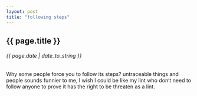 ```yaml
---
layout: post
title: "following steps"
---
```


## {{ page.title }}

###### {{ page.date | date_to_string }}

Why some people force you to follow its steps? untraceable things and people sounds funnier to me, I wish I could be like my lint who don’t need to follow anyone to prove it has the right to be threaten as a lint.
